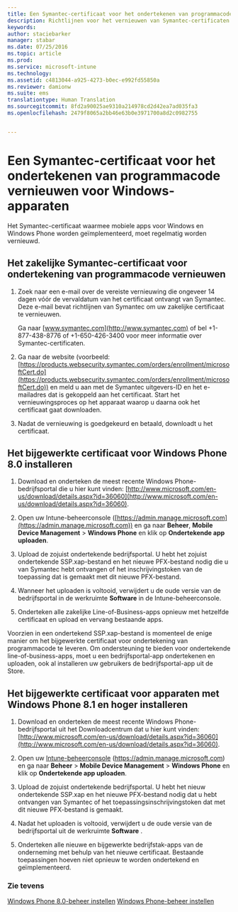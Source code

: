 ```yaml
---
title: Een Symantec-certificaat voor het ondertekenen van programmacode vernieuwen om met Intune te gebruiken | Microsoft Intune
description: Richtlijnen voor het vernieuwen van Symantec-certificaten waarmee bepaalde mobiele Windows- en Windows Phone-apparaten worden beheerd
keywords: 
author: staciebarker
manager: stabar
ms.date: 07/25/2016
ms.topic: article
ms.prod: 
ms.service: microsoft-intune
ms.technology: 
ms.assetid: c4813044-a925-4273-b0ec-e992fd55850a
ms.reviewer: damionw
ms.suite: ems
translationtype: Human Translation
ms.sourcegitcommit: 8fd2a90025ae9310a214978cd2d42ea7ad035fa3
ms.openlocfilehash: 2479f8065a2bb46e63b0e3971700a8d2c0982755


---
```


# <a name="renew-a-symantec-enterprise-codesigning-certificate-for-windows-devices"></a>Een Symantec-certificaat voor het ondertekenen van programmacode vernieuwen voor Windows-apparaten

Het Symantec-certificaat waarmee mobiele apps voor Windows en Windows Phone worden geïmplementeerd, moet regelmatig worden vernieuwd.

## <a name="how-to-renew-the-symantec-enterprise-codesigning-certificate"></a>Het zakelijke Symantec-certificaat voor ondertekening van programmacode vernieuwen

1.  Zoek naar een e-mail over de vereiste vernieuwing die ongeveer 14 dagen vóór de vervaldatum van het certificaat ontvangt van Symantec. Deze e-mail bevat richtlijnen van Symantec om uw zakelijke certificaat te vernieuwen.

    Ga naar [www.symantec.com](http://www.symantec.com) of bel +1-877-438-8776 of +1-650-426-3400 voor meer informatie over Symantec-certificaten.

2.  Ga naar de website (voorbeeld: [https://products.websecurity.symantec.com/orders/enrollment/microsoftCert.do](https://products.websecurity.symantec.com/orders/enrollment/microsoftCert.do)) en meld u aan met de Symantec uitgevers-ID en het e-mailadres dat is gekoppeld aan het certificaat. Start het vernieuwingsproces op het apparaat waarop u daarna ook het certificaat gaat downloaden.

3.  Nadat de vernieuwing is goedgekeurd en betaald, downloadt u het certificaat.

## <a name="how-to-install-the-updated-certificate-for-windows-phone-80"></a>Het bijgewerkte certificaat voor Windows Phone 8.0 installeren

1.  Download en onderteken de meest recente Windows Phone-bedrijfsportal die u hier kunt vinden: [http://www.microsoft.com/en-us/download/details.aspx?id=36060](http://www.microsoft.com/en-us/download/details.aspx?id=36060).

2.  Open uw Intune-beheerconsole ([https://admin.manage.microsoft.com](https://admin.manage.microsoft.com)) en ga naar **Beheer**, **Mobile Device Management** &gt; **Windows Phone** en klik op **Ondertekende app uploaden**.

3.  Upload de zojuist ondertekende bedrijfsportal. U hebt het zojuist ondertekende SSP.xap-bestand en het nieuwe PFX-bestand nodig die u van Symantec hebt ontvangen of het inschrijvingstoken van de toepassing dat is gemaakt met dit nieuwe PFX-bestand.

4.  Wanneer het uploaden is voltooid, verwijdert u de oude versie van de bedrijfsportal in de werkruimte **Software** in de Intune-beheerconsole.

5.  Onderteken alle zakelijke Line-of-Business-apps opnieuw met hetzelfde certificaat en upload en vervang bestaande apps.

Voorzien in een ondertekend SSP.xap-bestand is momenteel de enige manier om het bijgewerkte certificaat voor ondertekening van programmacode te leveren. Om ondersteuning te bieden voor ondertekende line-of-business-apps, moet u een bedrijfsportal-app ondertekenen en uploaden, ook al installeren uw gebruikers de bedrijfsportal-app uit de Store.

## <a name="how-to-install-the-updated-certificate-for-windows-phone-81-and-later-devices"></a>Het bijgewerkte certificaat voor apparaten met Windows Phone 8.1 en hoger installeren

1.  Download en onderteken de meest recente Windows Phone-bedrijfsportal uit het Downloadcentrum dat u hier kunt vinden: [http://www.microsoft.com/en-us/download/details.aspx?id=36060](http://www.microsoft.com/en-us/download/details.aspx?id=36060).

2.  Open uw [Intune-beheerconsole](https://admin.manage.microsoft.com) (https://admin.manage.microsoft.com) en ga naar **Beheer** &gt; **Mobile Device Management** &gt; **Windows Phone** en klik op **Ondertekende app uploaden**.

3.  Upload de zojuist ondertekende bedrijfsportal. U hebt het nieuw ondertekende SSP.xap en het nieuwe PFX-bestand nodig dat u hebt ontvangen van Symantec of het toepassingsinschrijvingstoken dat met dit nieuwe PFX-bestand is gemaakt.

4.  Nadat het uploaden is voltooid, verwijdert u de oude versie van de bedrijfsportal uit de werkruimte **Software**  .

5.  Onderteken alle nieuwe en bijgewerkte bedrijfstak-apps van de onderneming met behulp van het nieuwe certificaat. Bestaande toepassingen hoeven niet opnieuw te worden ondertekend en geïmplementeerd.


### <a name="see-also"></a>Zie tevens
[Windows Phone 8.0-beheer instellen](set-up-windows-phone-8.0-management-with-microsoft-intune.md)
[Windows Phone-beheer instellen](set-up-windows-phone-management-with-microsoft-intune.md)



<!--HONumber=Oct16_HO4-->


